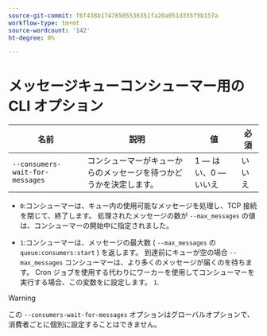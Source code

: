 ```yaml
---
source-git-commit: f6f438b17478505536351fa20a051d355f5b157a
workflow-type: tm+mt
source-wordcount: '142'
ht-degree: 0%

---
```

# メッセージキューコンシューマー用の CLI オプション

| 名前 | 説明 | 値 | 必須 |
|------|-------------|-------|----------|
| `--consumers-wait-for-messages` | コンシューマーがキューからのメッセージを待つかどうかを決定します。 | 1 — はい、0 — いいえ | いいえ |

* `0`:コンシューマーは、キュー内の使用可能なメッセージを処理し、TCP 接続を閉じて、終了します。 処理されたメッセージの数が `--max_messages` の値は、コンシューマーの開始中に指定されました。

* `1`:コンシューマーは、メッセージの最大数 ( `--max_messages` の `queue:consumers:start` ) を返します。 到達前にキューが空の場合 `--max_messages` コンシューマーは、より多くのメッセージが届くのを待ちます。 Cron ジョブを使用する代わりにワーカーを使用してコンシューマーを実行する場合、この変数をに設定します。 `1`.

>[!WARNING]
>
>この `--consumers-wait-for-messages` オプションはグローバルオプションで、消費者ごとに個別に設定することはできません。
